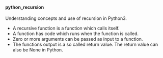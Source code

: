 <h4>python_recursion</h4>
<p>Understanding concepts and use of recursion in Python3.</p>
<ul>
<li>A recursive function is a function which calls itself.</li>
<li>A function has code which runs when the function is called.</li>
<li>Zero or more arguments can be passed as input to a function.</li>
<li>The functions output is a so called return value. The return value can also be None in Python.</li>
</ul>
